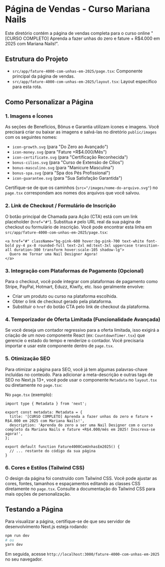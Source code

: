 # Página de Vendas - Curso Mariana Nails

Este diretório contém a página de vendas completa para o curso online "[CURSO COMPLETO] Aprenda a fazer unhas do zero e fature + R$4.000 em 2025 com Mariana Nails!".

## Estrutura do Projeto

- `src/app/fature-4000-com-unhas-em-2025/page.tsx`: Componente principal da página de vendas.
- `src/app/fature-4000-com-unhas-em-2025/layout.tsx`: Layout específico para esta rota.

## Como Personalizar a Página

### 1. Imagens e Ícones

As seções de Benefícios, Bônus e Garantia utilizam ícones e imagens. Você precisará criar ou baixar as imagens e salvá-las no diretório `public/images` com os seguintes nomes:

- `icon-growth.svg` (para "Do Zero ao Avançado")
- `icon-money.svg` (para "Fature +R$4.000/Mês")
- `icon-certificate.svg` (para "Certificação Reconhecida")
- `bonus-cilios.svg` (para "Curso de Extensão de Cílios")
- `bonus-masculino.svg` (para "Manicure Masculina")
- `bonus-spa.svg` (para "Spa dos Pés Profissional")
- `icon-guarantee.svg` (para "Sua Satisfação Garantida")

Certifique-se de que os caminhos (`src="/images/nome-do-arquivo.svg"`) no `page.tsx` correspondam aos nomes dos arquivos que você salvou.

### 2. Link de Checkout / Formulário de Inscrição

O botão principal de Chamada para Ação (CTA) está com um link placeholder (`href="#"`). Substitua `#` pelo URL real da sua página de checkout ou formulário de inscrição. Você pode encontrar esta linha em `src/app/fature-4000-com-unhas-em-2025/page.tsx`:

```tsx
<a href="#" className="bg-pink-600 hover:bg-pink-700 text-white font-bold py-4 px-8 rounded-full text-2xl md:text-3xl uppercase transition-all duration-300 transform hover:scale-105 shadow-lg">
  Quero me Tornar uma Nail Designer Agora!
</a>
```

### 3. Integração com Plataformas de Pagamento (Opcional)

Para o checkout, você pode integrar com plataformas de pagamento como Stripe, PayPal, Hotmart, Eduzz, Kiwify, etc. Isso geralmente envolve:

- Criar um produto ou curso na plataforma escolhida.
- Obter o link de checkout gerado pela plataforma.
- Substituir o `href` do botão CTA pelo link de checkout da plataforma.

### 4. Temporizador de Oferta Limitada (Funcionalidade Avançada)

Se você deseja um contador regressivo para a oferta limitada, isso exigirá a criação de um novo componente React (ex: `CountdownTimer.tsx`) que gerencie o estado do tempo e renderize o contador. Você precisaria importar e usar este componente dentro de `page.tsx`.

### 5. Otimização SEO

Para otimizar a página para SEO, você já tem algumas palavras-chave incluídas no conteúdo. Para adicionar a meta-descrição e outras tags de SEO no Next.js 13+, você pode usar o componente `Metadata` no `layout.tsx` ou diretamente no `page.tsx`:

No `page.tsx` (exemplo):

```tsx
import type { Metadata } from 'next';

export const metadata: Metadata = {
  title: '[CURSO COMPLETO] Aprenda a fazer unhas do zero e fature + R$4.000 em 2025 com Mariana Nails!',
  description: 'Aprenda do zero a ser uma Nail Designer com o curso completo da Mariana Nails e fature +R$4.000/mês em 2025! Inscreva-se agora!',
};

export default function Fature4000ComUnhasEm2025() {
  // ... restante do código da sua página
}
```

### 6. Cores e Estilos (Tailwind CSS)

O design da página foi construído com Tailwind CSS. Você pode ajustar as cores, fontes, tamanhos e espaçamentos editando as classes CSS diretamente no `page.tsx`. Consulte a documentação do Tailwind CSS para mais opções de personalização.

## Testando a Página

Para visualizar a página, certifique-se de que seu servidor de desenvolvimento Next.js esteja rodando:

```bash
npm run dev
# ou
yarn dev
```

Em seguida, acesse `http://localhost:3000/fature-4000-com-unhas-em-2025` no seu navegador. 